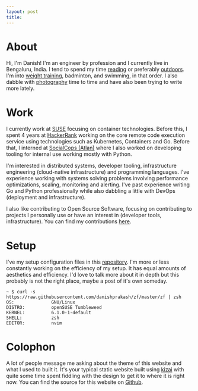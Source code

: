 ```yaml
---
layout: post
title:
---
```


# About

Hi, I'm Danish! I'm an engineer by profession and I currently live in Bengaluru, India. I tend to spend my time <a href="/reading">reading</a> or preferably <a href="https://www.strava.com/athletes/89607404">outdoors</a>. I'm into [weight training](https://www.hevy.com/user/danishprakash), badminton, and swimming, in that order. I also dabble with [photography](https://unsplash.com/@danishprakash/collections) time to time and have also been trying to write more lately.

# Work

I currently work at <a href="https://suse.com/" target="_blank">SUSE</a> focusing on container technologies. Before this, I spent 4 years at <a href="https://www.hackerrank.com" target="_blank">HackerRank</a> working on the core remote code execution service using technologies such as Kubernetes, Containers and Go. Before that, I interned at <a href="https://atlan.com" target="_blank">SocialCops (Atlan)</a> where I also worked on developing tooling for internal use working mostly with Python.

I'm interested in distributed systems, developer tooling, infrastructure engineering (cloud-native infrastructure) and programming languages. I've experience working with systems solving problems involving performance optimizations, scaling, monitoring and alerting. I've past experience writing Go and Python professionally while also dabbling a little with DevOps (deployment and infrastructure).

I also like contributing to Open Source Software, focusing on contributing to projects I personally use or have an interest in (developer tools, infrastructure). You can find my contributions <a href="/software">here</a>.

# Setup
I've my setup configuration files in this [repository](https://github.com/danishprakash/dotfiles). I'm more or less constantly working on the efficiency of my setup. It has equal amounts of aesthetics and efficiency. I'd love to talk more about it in depth but this probably is not the right place, maybe a post of it's own someday.

```
~ $ curl -s https://raw.githubusercontent.com/danishprakash/zf/master/zf | zsh
OS:              GNU/Linux
DISTRO:          openSUSE Tumbleweed
KERNEL:          6.1.0-1-default
SHELL:           zsh
EDITOR:          nvim
```

# Colophon
A lot of people message me asking about the theme of this website and what I used to built it. It's your typical static website built using [kizai](https://github.com/danishprakash/kizai) with quite some time spent fiddling with the design to get it to where it is right now. You can find the source for this website on [Github](https://github.com/danishprakash/danishprakash.github.io).
